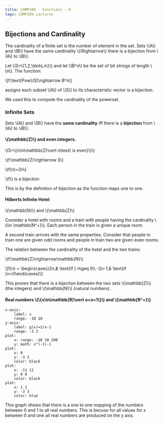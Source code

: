 ```yaml
---
title: COMP109 - Functions - 6
tags: COMP109 Lectures
---
```

## Bijections and Cardinality
The cardinality of a finite set is the number of element in the set. Sets &#92;(A&#92;) and &#92;(B&#92;) have the same cardinality &#92;(\Rightarrow&#92;) there is a bijection from &#92;(A&#92;) to &#92;(B&#92;).

Let &#92;(S=&#92;{1,2,\ldots,n&#92;}&#92;) and let &#92;(B^n&#92;) be the set of bit strings of length &#92;(n&#92;). The function:

&#92;[f:\text{Pow}(S)\rightarrow B^n&#92;]

assigns each subset &#92;(A&#92;) of &#92;(S&#92;) to its characteristic vector is a bijection.

We used this to compute the cardinality of the powerset.

### Infinite Sets
Sets &#92;(A&#92;) and &#92;(B&#92;) have the **same cardinality** iff there is a **bijection** from &#92;(A&#92;) to &#92;(B&#92;).

#### &#92;(\mathbb{Z}&#92;) and even integers.

&#92;(S=&#92;{n\in\mathbb{Z}\vert n\text{ is even}&#92;}&#92;)

&#92;(f:\mathbb{Z}\rightarrow S&#92;)

&#92;(f(n)=2n&#92;)

&#92;(f&#92;) is a bijection

This is by the definition of bijection as the function maps one to one.

#### Hilberts Infinite Hotel

&#92;(\mathbb{N}&#92;) and &#92;(\mathbb{Z}&#92;)

Consider a hotel with rooms and a train with people having the cardinality &#92;(\in \mathbb{N^+}&#92;). Each person in the train is given a unique room.

A second train arrives with the same properties. Consider that people in train one are given odd rooms and people in train two are given even rooms.

The relation between the cardinality of the hotel and the two trains:

&#92;(f:\mathbb{Z}\rightarrow\mathbb{N}&#92;)

&#92;[f(n) = \begin{cases}2n,& \text{if } n\geq 0&#92;&#92; -2n-1,& \text{if }n<0\end{cases}&#92;]

This proves that there is a bijection between the two sets &#92;(\mathbb{Z}&#92;) (the integers) and &#92;(\mathbb{N}&#92;) (natural numbers).

#### Real numbers &#92;(&#92;{x\in\mathbb{R}\vert o<x<1&#92;}&#92;) and &#92;(\mathbb{R^+}&#92;)

```charter
x-axis:
	label: x
	range: -10 10
y-axis:
	label: g(x)=1/x-1
	range: -3 3
plot:
	x: range: -10 10 200
	y: math: x^(-1)-1
plot:
	x: 0
	y: -3 3
	color: black
plot:
	x: -11 11
	y: 0 0
	color: black
plot:
	x: 1 1
	y: -3 3
	color: blue
```

This graph shows that there is a one to one mapping of the numbers between 0 and 1 to all real numbers. This is becuse for all values for x between 0 and one all real numbers are produced on the y axis.
